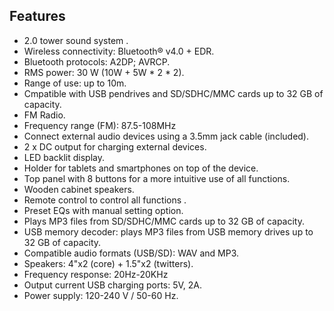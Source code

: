 ## Features

- 2.0 tower sound system .
- Wireless connectivity: Bluetooth® v4.0 + EDR.
- Bluetooth protocols: A2DP; AVRCP.
- RMS power: 30 W (10W + 5W * 2 * 2).
- Range of use: up to 10m.
- Cmpatible with USB pendrives and SD/SDHC/MMC cards  up to 32 GB of capacity.
- FM Radio.
- Frequency range (FM): 87.5-108MHz
- Connect external audio devices using a 3.5mm jack cable (included).
- 2 x DC output for charging external devices.
- LED backlit display.
- Holder for tablets and smartphones on top of the device.
- Top panel with 8 buttons for a more intuitive use of all functions.
- Wooden cabinet speakers.
- Remote control to control all functions .
- Preset EQs with manual setting option.
- Plays MP3 files from SD/SDHC/MMC cards up to 32 GB of capacity.
- USB memory decoder: plays MP3 files from USB memory drives up to 32 GB of capacity.
- Compatible audio formats (USB/SD): WAV and MP3.
- Speakers: 4"x2 (core) + 1.5"x2 (twitters).
- Frequency response: 20Hz-20KHz
- Output current USB charging ports: 5V, 2A.
- Power supply: 120-240 V / 50-60 Hz.
